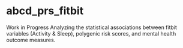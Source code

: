 # abcd_prs_fitbit
Work in Progress
Analyzing the statistical associations between fitbit variables (Activity &amp; Sleep), polygenic risk scores, and mental health outcome measures.
